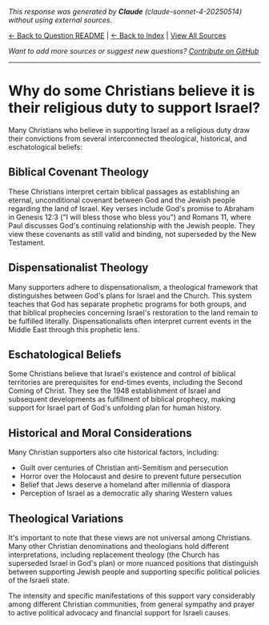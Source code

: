 <!-- 
Generated by: claude
Model: claude-sonnet-4-20250514
Prompt type: default
Generated at: 2025-06-21T15:25:46.198156
-->

*This response was generated by **Claude** (claude-sonnet-4-20250514) without using external sources.*

[← Back to Question README](README.md) | [← Back to Index](../README.md) | [View All Sources](../allsources.md)

*Want to add more sources or suggest new questions? [Contribute on GitHub](https://github.com/justinwest/SuggestedSources)*

---

# Why do some Christians believe it is their religious duty to support Israel?

Many Christians who believe in supporting Israel as a religious duty draw their convictions from several interconnected theological, historical, and eschatological beliefs:

## Biblical Covenant Theology

These Christians interpret certain biblical passages as establishing an eternal, unconditional covenant between God and the Jewish people regarding the land of Israel. Key verses include God's promise to Abraham in Genesis 12:3 ("I will bless those who bless you") and Romans 11, where Paul discusses God's continuing relationship with the Jewish people. They view these covenants as still valid and binding, not superseded by the New Testament.

## Dispensationalist Theology

Many supporters adhere to dispensationalism, a theological framework that distinguishes between God's plans for Israel and the Church. This system teaches that God has separate prophetic programs for both groups, and that biblical prophecies concerning Israel's restoration to the land remain to be fulfilled literally. Dispensationalists often interpret current events in the Middle East through this prophetic lens.

## Eschatological Beliefs

Some Christians believe that Israel's existence and control of biblical territories are prerequisites for end-times events, including the Second Coming of Christ. They see the 1948 establishment of Israel and subsequent developments as fulfillment of biblical prophecy, making support for Israel part of God's unfolding plan for human history.

## Historical and Moral Considerations

Many Christian supporters also cite historical factors, including:
- Guilt over centuries of Christian anti-Semitism and persecution
- Horror over the Holocaust and desire to prevent future persecution
- Belief that Jews deserve a homeland after millennia of diaspora
- Perception of Israel as a democratic ally sharing Western values

## Theological Variations

It's important to note that these views are not universal among Christians. Many other Christian denominations and theologians hold different interpretations, including replacement theology (the Church has superseded Israel in God's plan) or more nuanced positions that distinguish between supporting Jewish people and supporting specific political policies of the Israeli state.

The intensity and specific manifestations of this support vary considerably among different Christian communities, from general sympathy and prayer to active political advocacy and financial support for Israeli causes.